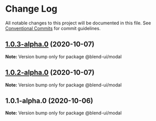 # Change Log

All notable changes to this project will be documented in this file.
See [Conventional Commits](https://conventionalcommits.org) for commit guidelines.

## [1.0.3-alpha.0](https://github.com/prifina/blend-ui/compare/@blend-ui/modal@1.0.2-alpha.0...@blend-ui/modal@1.0.3-alpha.0) (2020-10-07)

**Note:** Version bump only for package @blend-ui/modal





## [1.0.2-alpha.0](https://github.com/prifina/blend-ui/compare/@blend-ui/modal@1.0.1-alpha.0...@blend-ui/modal@1.0.2-alpha.0) (2020-10-07)

**Note:** Version bump only for package @blend-ui/modal





## 1.0.1-alpha.0 (2020-10-06)

**Note:** Version bump only for package @blend-ui/modal
